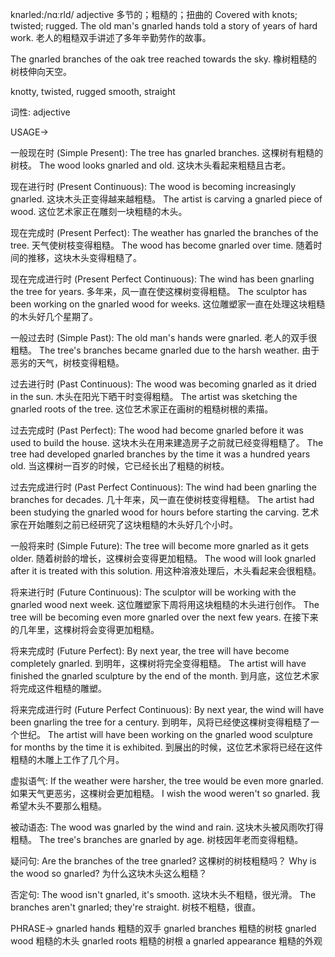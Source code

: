 knarled:/nɑːrld/
adjective
多节的；粗糙的；扭曲的
Covered with knots; twisted; rugged.
The old man's gnarled hands told a story of years of hard work. 老人的粗糙双手讲述了多年辛勤劳作的故事。

The gnarled branches of the oak tree reached towards the sky. 橡树粗糙的树枝伸向天空。

knotty, twisted, rugged
smooth, straight

词性: adjective


USAGE->

一般现在时 (Simple Present):
The tree has gnarled branches.  这棵树有粗糙的树枝。
The wood looks gnarled and old. 这块木头看起来粗糙且古老。


现在进行时 (Present Continuous):
The wood is becoming increasingly gnarled.  这块木头正变得越来越粗糙。
The artist is carving a gnarled piece of wood.  这位艺术家正在雕刻一块粗糙的木头。


现在完成时 (Present Perfect):
The weather has gnarled the branches of the tree.  天气使树枝变得粗糙。
The wood has become gnarled over time.  随着时间的推移，这块木头变得粗糙了。


现在完成进行时 (Present Perfect Continuous):
The wind has been gnarling the tree for years.  多年来，风一直在使这棵树变得粗糙。
The sculptor has been working on the gnarled wood for weeks.  这位雕塑家一直在处理这块粗糙的木头好几个星期了。



一般过去时 (Simple Past):
The old man's hands were gnarled. 老人的双手很粗糙。
The tree's branches became gnarled due to the harsh weather. 由于恶劣的天气，树枝变得粗糙。


过去进行时 (Past Continuous):
The wood was becoming gnarled as it dried in the sun.  木头在阳光下晒干时变得粗糙。
The artist was sketching the gnarled roots of the tree.  这位艺术家正在画树的粗糙树根的素描。


过去完成时 (Past Perfect):
The wood had become gnarled before it was used to build the house.  这块木头在用来建造房子之前就已经变得粗糙了。
The tree had developed gnarled branches by the time it was a hundred years old.  当这棵树一百岁的时候，它已经长出了粗糙的树枝。



过去完成进行时 (Past Perfect Continuous):
The wind had been gnarling the branches for decades.  几十年来，风一直在使树枝变得粗糙。
The artist had been studying the gnarled wood for hours before starting the carving.  艺术家在开始雕刻之前已经研究了这块粗糙的木头好几个小时。


一般将来时 (Simple Future):
The tree will become more gnarled as it gets older.  随着树龄的增长，这棵树会变得更加粗糙。
The wood will look gnarled after it is treated with this solution.  用这种溶液处理后，木头看起来会很粗糙。


将来进行时 (Future Continuous):
The sculptor will be working with the gnarled wood next week.  这位雕塑家下周将用这块粗糙的木头进行创作。
The tree will be becoming even more gnarled over the next few years.  在接下来的几年里，这棵树将会变得更加粗糙。



将来完成时 (Future Perfect):
By next year, the tree will have become completely gnarled.  到明年，这棵树将完全变得粗糙。
The artist will have finished the gnarled sculpture by the end of the month.  到月底，这位艺术家将完成这件粗糙的雕塑。



将来完成进行时 (Future Perfect Continuous):
By next year, the wind will have been gnarling the tree for a century.  到明年，风将已经使这棵树变得粗糙了一个世纪。
The artist will have been working on the gnarled wood sculpture for months by the time it is exhibited.  到展出的时候，这位艺术家将已经在这件粗糙的木雕上工作了几个月。


虚拟语气:
If the weather were harsher, the tree would be even more gnarled.  如果天气更恶劣，这棵树会更加粗糙。
I wish the wood weren't so gnarled.  我希望木头不要那么粗糙。



被动语态:
The wood was gnarled by the wind and rain.  这块木头被风雨吹打得粗糙。
The tree's branches are gnarled by age.  树枝因年老而变得粗糙。


疑问句:
Are the branches of the tree gnarled?  这棵树的树枝粗糙吗？
Why is the wood so gnarled?  为什么这块木头这么粗糙？


否定句:
The wood isn't gnarled, it's smooth.  这块木头不粗糙，很光滑。
The branches aren't gnarled; they're straight.  树枝不粗糙，很直。

PHRASE->
gnarled hands 粗糙的双手
gnarled branches 粗糙的树枝
gnarled wood 粗糙的木头
gnarled roots 粗糙的树根
a gnarled appearance  粗糙的外观
